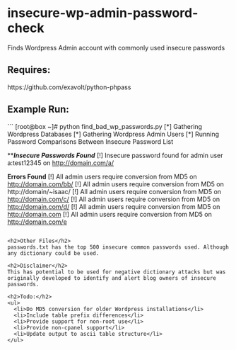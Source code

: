 insecure-wp-admin-password-check
================================

Finds Wordpress Admin account with commonly used insecure passwords

<h2>Requires:</h2>
https://github.com/exavolt/python-phpass

<h2>Example Run:</h2>
```
[root@box ~]# python find_bad_wp_passwords.py 
[*] Gathering Wordpress Databases
[*] Gathering Wordpress Admin Users
[*] Running Password Comparisons Between Insecure Password List

*******************************Insecure Passwords Found*****************************
[!] Insecure password found for admin user a:test12345 on http://domain.com/a/

************************************Errors Found************************************
[!] All admin users require conversion from MD5 on http://domain.com/bb/
[!] All admin users require conversion from MD5 on http://domain/~isaac/
[!] All admin users require conversion from MD5 on http://domain.com/c/
[!] All admin users require conversion from MD5 on http://domain.com/d/
[!] All admin users require conversion from MD5 on http://domain.com
[!] All admin users require conversion from MD5 on http://domain.com/e
```

<h2>Other Files</h2>
passwords.txt has the top 500 insecure common passwords used. Although any dictionary could be used.

<h2>Disclaimer</h2> 
This has potential to be used for negative dictionary attacks but was originally developed to identify and alert blog owners of insecure passwords.

<h2>Todo:</h2>
<ul>
  <li>Do MD5 conversion for older Wordpress installations</li>
  <li>Include table prefix differences</li>
  <li>Provide support for non-root use</li>
  <li>Provide non-cpanel support</li>
  <li>Update output to ascii table structure</li>
</ul>


